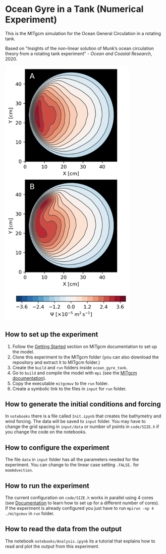 # Ocean Gyre in a Tank (Numerical Experiment)

This is the MITgcm simulation for the Ocean General Circulation in a rotating tank.

Based on "Insights of the non-linear solution of Munk’s ocean circulation theory from a rotating tank experiment" - *Ocean and Coastal Research*, 2020.

<img src="https://github.com/iuryt/ocean_gyre_tank/blob/master/notebooks/psi_model.png" data-canonical-src="https://github.com/iuryt/ocean_gyre_tank/blob/master/notebooks/psi_model.png" width="400" height="auto" />

## How to set up the experiment

1. Follow the [Getting Started](https://mitgcm.readthedocs.io/en/latest/getting_started/getting_started.html) section on MITgcm documentation to set up the model.
2. Clone this experiment to the MITgcm folder (you can also download the repository and extract it to MITgcm folder.)
3. Create the `build` and `run` folders inside `ocean_gyre_tank`. 
4. Go to `build` and compile the model with `mpi` (see the [MITgcm documentation](https://mitgcm.readthedocs.io/en/latest/)).
5. Copy the executable `mitgcmuv` to the `run` folder.
6. Create a symbolic link to the files in `input` for `run` folder.

## How to generate the initial conditions and forcing

In `notebooks` there is a file called `Init.ipynb` that creates the bathymetry and wind forcing.
The data will be saved to `input` folder. You may have to change the grid spacing in `input/data` or number of points in `code/SIZE.h` if you change the code on the notebooks.

## How to configure the experiment

The file `data` in `input` folder has all the parameters needed for the experiment.
You can change to the linear case setting `.FALSE.` for `momAdvection`.

## How to run the experiment

The current configuration on `code/SIZE.h` works in parallel using 4 cores (see [Documentation](https://mitgcm.readthedocs.io/en/latest/) to learn how to set up for a different number of cores).
If the experiment is already configured you just have to run `mpirun -np 4 ./mitgcmuv` in `run` folder.

## How to read the data from the output

The notebook `notebooks/Analysis.ipynb` its a tutorial that explains how to read and plot the output from this experiment.

